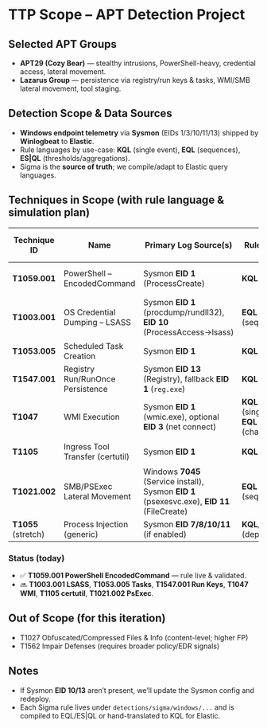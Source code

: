 # TTP Scope – APT Detection Project

## Selected APT Groups
- **APT29 (Cozy Bear)** — stealthy intrusions, PowerShell-heavy, credential access, lateral movement.
- **Lazarus Group** — persistence via registry/run keys & tasks, WMI/SMB lateral movement, tool staging.

## Detection Scope & Data Sources
- **Windows endpoint telemetry** via **Sysmon** (EIDs 1/3/10/11/13) shipped by **Winlogbeat** to **Elastic**.
- Rule languages by use-case: **KQL** (single event), **EQL** (sequences), **ES|QL** (thresholds/aggregations).
- Sigma is the **source of truth**; we compile/adapt to Elastic query languages.

## Techniques in Scope (with rule language & simulation plan)
| Technique ID | Name | Primary Log Source(s) | Rule Lang | Sim / Trigger | Why in Scope | Mapping to Groups |
|---|---|---|---|---|---|---|
| **T1059.001** | PowerShell – EncodedCommand | Sysmon **EID 1** (ProcessCreate) | **KQL** | `powershell.exe -enc <b64>` | Common obfuscated exec path | APT29, Lazarus |
| **T1003.001** | OS Credential Dumping – LSASS | Sysmon **EID 1** (procdump/rundll32), **EID 10** (ProcessAccess→lsass) | **EQL** (sequence) | `procdump -ma lsass.exe` or `rundll32 comsvcs.dll, MiniDump` | Priv-esc & credential theft | APT29, Lazarus |
| **T1053.005** | Scheduled Task Creation | Sysmon **EID 1** | **KQL** | `schtasks /create ...` | Persistence + tasking | Lazarus, APT29 |
| **T1547.001** | Registry Run/RunOnce Persistence | Sysmon **EID 13** (Registry), fallback **EID 1** (`reg.exe`) | **KQL** | `reg add ...\Run ...` | Lightweight persistence | Lazarus, APT29 |
| **T1047** | WMI Execution | Sysmon **EID 1** (wmic.exe), optional **EID 3** (net connect) | **KQL** (single) / **EQL** (chain) | `wmic process call create "cmd /c calc"` | Remote/local exec & lateral move | Lazarus, APT29 |
| **T1105** | Ingress Tool Transfer (certutil) | Sysmon **EID 1** | **KQL** | `certutil -urlcache -f http://...` | Tool staging/download | APT29, Lazarus |
| **T1021.002** | SMB/PSExec Lateral Movement | Windows **7045** (Service install), Sysmon **EID 1** (psexesvc.exe), **EID 11** (FileCreate) | **EQL** (sequence) | PsExec to target host | Classic admin-share lateral move | Lazarus, APT29 |
| **T1055** (stretch) | Process Injection (generic) | Sysmon **EID 7/8/10/11** (if enabled) | **KQL/EQL** (depends) | Atomic or test harness | Stealthier in-memory exec | APT29, Lazarus |

### Status (today)
- ✅ **T1059.001 PowerShell EncodedCommand** — rule live & validated.
- 🔜 **T1003.001 LSASS**, **T1053.005 Tasks**, **T1547.001 Run Keys**, **T1047 WMI**, **T1105 certutil**, **T1021.002 PsExec**.

## Out of Scope (for this iteration)
- T1027 Obfuscated/Compressed Files & Info (content-level; higher FP)
- T1562 Impair Defenses (requires broader policy/EDR signals)

## Notes
- If Sysmon **EID 10/13** aren’t present, we’ll update the Sysmon config and redeploy.
- Each Sigma rule lives under `detections/sigma/windows/...` and is compiled to EQL/ES|QL or hand-translated to KQL for Elastic.
